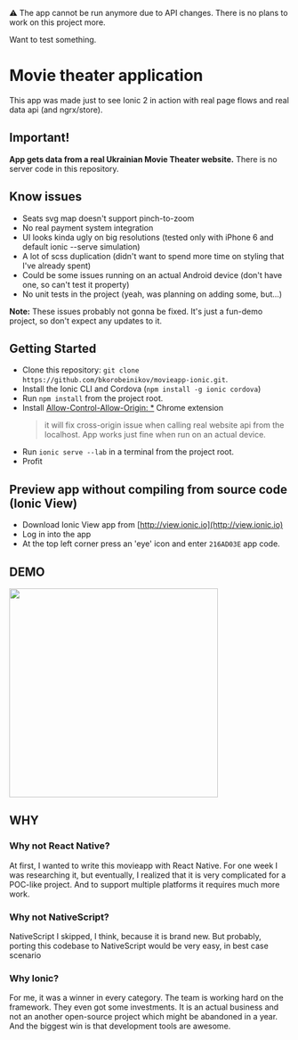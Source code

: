 :warning: The app cannot be run anymore due to API changes. There is no plans to work on this project more.

Want to test something.

# Movie theater application

This app was made just to see Ionic 2 in action with real page flows and real data api (and ngrx/store).

## Important!
**App gets data from a real Ukrainian Movie Theater website.** There is no server code in this repository.

## Know issues
 - Seats svg map doesn't support pinch-to-zoom
 - No real payment system integration
 - UI looks kinda ugly on big resolutions (tested only with iPhone 6 and default ionic --serve simulation)
 - A lot of scss duplication (didn't want to spend more time on styling that I've already spent)
 - Could be some issues running on an actual Android device (don't have one, so can't test it property)
 - No unit tests in the project (yeah, was planning on adding some, but...)
 
**Note:** These issues probably not gonna be fixed. It's just a fun-demo project, so don't expect any updates to it. 

## Getting Started

* Clone this repository: `git clone https://github.com/bkorobeinikov/movieapp-ionic.git`.
* Install the Ionic CLI and Cordova (`npm install -g ionic cordova`)
* Run `npm install` from the project root.
* Install [Allow-Control-Allow-Origin: *](https://chrome.google.com/webstore/detail/allow-control-allow-origi/nlfbmbojpeacfghkpbjhddihlkkiljbi) Chrome extension 
    > it will fix cross-origin issue when calling real website api from the localhost. App works just fine when run on an actual device.
* Run `ionic serve --lab` in a terminal from the project root.
* Profit

## Preview app without compiling from source code (Ionic View)
* Download Ionic View app from [http://view.ionic.io](http://view.ionic.io)
* Log in into the app
* At the top left corner press an 'eye' icon and enter `216AD03E` app code.

## DEMO
<img src="app-demo.gif" width="375">

## WHY 
### Why not React Native?
At first, I wanted to write this movieapp with React Native. For one week I was researching it, but eventually, I realized that it is very complicated for a POC-like project. And to support multiple platforms it requires much more work.

### Why not NativeScript?
NativeScript I skipped, I think, because it is brand new. But probably, porting this codebase to NativeScript would be very easy, in best case scenario 

### Why Ionic? 
For me, it was a winner in every category. The team is working hard on the framework. They even got some investments. It is an actual business and not an another open-source project which might be abandoned in a year. And the biggest win is that development tools are awesome. 
